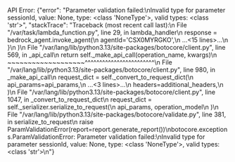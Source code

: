 API Error: {"error": "Parameter validation failed:\nInvalid type for parameter sessionId, value: None, type: <class 'NoneType'>, valid types: <class 'str'>", "stackTrace": "Traceback (most recent call last):\n File "/var/task/lambda_function.py", line 29, in lambda_handler\n response = bedrock_agent.invoke_agent(\n agentId='CSX0MYRGKO',\n ...<15 lines>...\n }\n )\n File "/var/lang/lib/python3.13/site-packages/botocore/client.py", line 569, in _api_call\n return self._make_api_call(operation_name, kwargs)\n ~~~~~~~~~~~~~~~~~~~^^^^^^^^^^^^^^^^^^^^^^^^\n File "/var/lang/lib/python3.13/site-packages/botocore/client.py", line 980, in _make_api_call\n request_dict = self._convert_to_request_dict(\n api_params=api_params,\n ...<3 lines>...\n headers=additional_headers,\n )\n File "/var/lang/lib/python3.13/site-packages/botocore/client.py", line 1047, in _convert_to_request_dict\n request_dict = self._serializer.serialize_to_request(\n api_params, operation_model\n )\n File "/var/lang/lib/python3.13/site-packages/botocore/validate.py", line 381, in serialize_to_request\n raise ParamValidationError(report=report.generate_report())\nbotocore.exceptions.ParamValidationError: Parameter validation failed:\nInvalid type for parameter sessionId, value: None, type: <class 'NoneType'>, valid types: <class 'str'>\n"}

